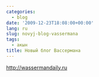 ```yaml
---
categories:
  - blog
date: '2009-12-23T18:08:00+00:00'
lang: ru
slug: novyj-blog-vassermana
tags:
  - акын
title: Новый блог Вассермана
---
```




<http://wassermandaily.ru>
